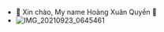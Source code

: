 - 🌸 Xin chào, My name Hoàng Xuân Quyền 🌸
- ![IMG_20210923_0645461](https://user-images.githubusercontent.com/91793980/140472285-e66be6d7-2d8e-4787-a40c-c9ecc2feb944.jpg)
